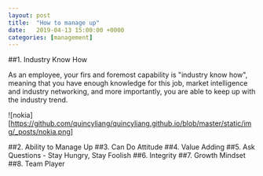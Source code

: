 ```yaml
---
layout: post
title:  "How to manage up"
date:   2019-04-13 15:00:00 +0000
categories: [management]
---
```


##1. Industry Know How

As an employee, your firs and foremost capability is "industry know how", meaning that you have enough knowledge for this job,  market intelligence and industry networking, and more importantly, you are able to keep up with the industry trend. 

![nokia][https://github.com/quincyliang/quincyliang.github.io/blob/master/static/img/_posts/nokia.png]


##2. Ability to Manage Up
##3. Can Do Attitude
##4. Value Adding
##5. Ask Questions - Stay Hungry, Stay Foolish
##6. Integrity 
##7. Growth Mindset
##8. Team Player





